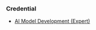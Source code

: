 ### Credential
- [AI Model Development (Expert)](https://api.credid.asu.edu/v1/public/badges/dc43b02a-3cc5-4196-b0fb-ca58l)
